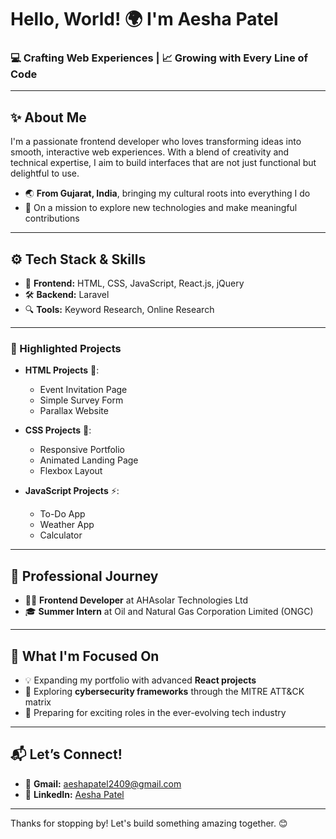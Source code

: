 # Hello, World! 🌍 I'm Aesha Patel  
### 💻 Crafting Web Experiences | 📈 Growing with Every Line of Code  

---

## ✨ About Me  
I'm a passionate frontend developer who loves transforming ideas into smooth, interactive web experiences. With a blend of creativity and technical expertise, I aim to build interfaces that are not just functional but delightful to use.  

- 🌏 **From Gujarat, India**, bringing my cultural roots into everything I do  
- 🚀 On a mission to explore new technologies and make meaningful contributions  

---

## ⚙️ Tech Stack & Skills  
- 🎨 **Frontend:** HTML, CSS, JavaScript, React.js, jQuery  
- 🛠️ **Backend:** Laravel  
- 🔍 **Tools:** Keyword Research, Online Research  

---

### 🔗 Highlighted Projects  
- **HTML Projects** 🧾:  
  - Event Invitation Page  
  - Simple Survey Form  
  - Parallax Website  

- **CSS Projects** 🎨:  
  - Responsive Portfolio  
  - Animated Landing Page  
  - Flexbox Layout  

- **JavaScript Projects** ⚡:  
  - To-Do App  
  - Weather App  
  - Calculator  

---

## 💼 Professional Journey  
- 👨‍💻 **Frontend Developer** at AHAsolar Technologies Ltd  
- 🎓 **Summer Intern** at Oil and Natural Gas Corporation Limited (ONGC)  

---

## 🌱 What I'm Focused On  
- 💡 Expanding my portfolio with advanced **React projects**  
- 🔐 Exploring **cybersecurity frameworks** through the MITRE ATT&CK matrix  
- 🎯 Preparing for exciting roles in the ever-evolving tech industry  

---

## 📬 Let’s Connect!  
- 📧 **Gmail:** aeshapatel2409@gmail.com  
- 🔗 **LinkedIn:** [Aesha Patel](https://www.linkedin.com/in/aesha-patel-a9382726a/)  

---

Thanks for stopping by! Let's build something amazing together. 😊  
